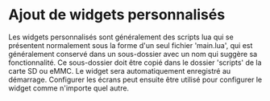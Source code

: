 # Ajout de widgets personnalisés

Les widgets personnalisés sont généralement des scripts lua qui se présentent normalement sous la forme d'un seul fichier 'main.lua', qui est généralement conservé dans un sous-dossier avec un nom qui suggère sa fonctionnalité.
Ce sous-dossier doit être copié dans le dossier 'scripts' de la carte SD ou eMMC. Le widget sera automatiquement enregistré au démarrage. Configurer les écrans peut ensuite être utilisé pour configurer le widget comme n'importe quel autre.
